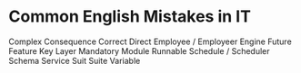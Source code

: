 # Common English Mistakes in IT

Complex
Consequence
Correct
Direct
Employee / Employeer
Engine
Future
Feature
Key
Layer
Mandatory
Module
Runnable
Schedule / Scheduler
Schema
Service
Suit
Suite
Variable